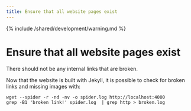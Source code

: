 ```yaml
---
title: Ensure that all website pages exist
---
```


{% include /shared/development/warning.md %}

# Ensure that all website pages exist

There should not be any internal links that are broken.  

Now that the website is built with Jekyll, it is possible to check for broken links and missing images with:

    wget --spider -r -nd -nv -o spider.log http://localhost:4000
    grep -B1 'broken link!' spider.log  | grep http > broken.log
